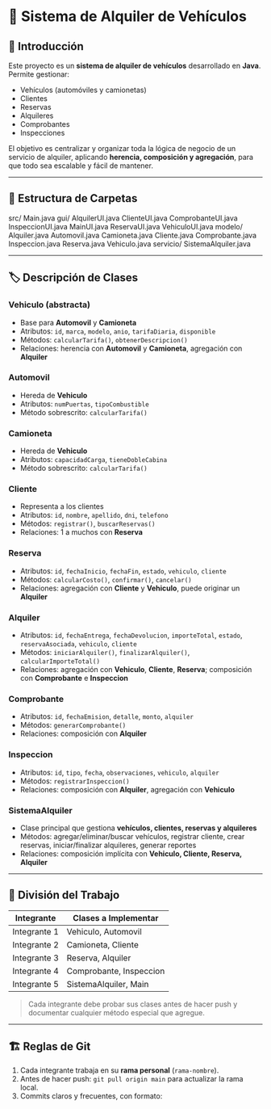 # 🚗 Sistema de Alquiler de Vehículos

## 📝 Introducción
Este proyecto es un **sistema de alquiler de vehículos** desarrollado en **Java**.  
Permite gestionar:

- Vehículos (automóviles y camionetas)  
- Clientes  
- Reservas  
- Alquileres  
- Comprobantes  
- Inspecciones  

El objetivo es centralizar y organizar toda la lógica de negocio de un servicio de alquiler, aplicando **herencia, composición y agregación**, para que todo sea escalable y fácil de mantener.

---

## 📂 Estructura de Carpetas

src/
Main.java
gui/
AlquilerUI.java
ClienteUI.java
ComprobanteUI.java
InspeccionUI.java
MainUI.java
ReservaUI.java
VehiculoUI.java
modelo/
Alquiler.java
Automovil.java
Camioneta.java
Cliente.java
Comprobante.java
Inspeccion.java
Reserva.java
Vehiculo.java
servicio/
SistemaAlquiler.java


---

## 🏷️ Descripción de Clases

### **Vehiculo (abstracta)**
- Base para **Automovil** y **Camioneta**  
- Atributos: `id`, `marca`, `modelo`, `anio`, `tarifaDiaria`, `disponible`  
- Métodos: `calcularTarifa()`, `obtenerDescripcion()`  
- Relaciones: herencia con **Automovil** y **Camioneta**, agregación con **Alquiler**  

### **Automovil**
- Hereda de **Vehiculo**  
- Atributos: `numPuertas`, `tipoCombustible`  
- Método sobrescrito: `calcularTarifa()`  

### **Camioneta**
- Hereda de **Vehiculo**  
- Atributos: `capacidadCarga`, `tieneDobleCabina`  
- Método sobrescrito: `calcularTarifa()`  

### **Cliente**
- Representa a los clientes  
- Atributos: `id`, `nombre`, `apellido`, `dni`, `telefono`  
- Métodos: `registrar()`, `buscarReservas()`  
- Relaciones: 1 a muchos con **Reserva**  

### **Reserva**
- Atributos: `id`, `fechaInicio`, `fechaFin`, `estado`, `vehiculo`, `cliente`  
- Métodos: `calcularCosto()`, `confirmar()`, `cancelar()`  
- Relaciones: agregación con **Cliente** y **Vehiculo**, puede originar un **Alquiler**  

### **Alquiler**
- Atributos: `id`, `fechaEntrega`, `fechaDevolucion`, `importeTotal`, `estado`, `reservaAsociada`, `vehiculo`, `cliente`  
- Métodos: `iniciarAlquiler()`, `finalizarAlquiler()`, `calcularImporteTotal()`  
- Relaciones: agregación con **Vehiculo**, **Cliente**, **Reserva**; composición con **Comprobante** e **Inspeccion**  

### **Comprobante**
- Atributos: `id`, `fechaEmision`, `detalle`, `monto`, `alquiler`  
- Métodos: `generarComprobante()`  
- Relaciones: composición con **Alquiler**  

### **Inspeccion**
- Atributos: `id`, `tipo`, `fecha`, `observaciones`, `vehiculo`, `alquiler`  
- Métodos: `registrarInspeccion()`  
- Relaciones: composición con **Alquiler**, agregación con **Vehiculo**  

### **SistemaAlquiler**
- Clase principal que gestiona **vehículos, clientes, reservas y alquileres**  
- Métodos: agregar/eliminar/buscar vehículos, registrar cliente, crear reservas, iniciar/finalizar alquileres, generar reportes  
- Relaciones: composición implícita con **Vehiculo, Cliente, Reserva, Alquiler**  

---

## 👥 División del Trabajo

| Integrante | Clases a Implementar |
|------------|--------------------|
| Integrante 1 | Vehiculo, Automovil |
| Integrante 2 | Camioneta, Cliente |
| Integrante 3 | Reserva, Alquiler |
| Integrante 4 | Comprobante, Inspeccion |
| Integrante 5 | SistemaAlquiler, Main |

> Cada integrante debe probar sus clases antes de hacer push y documentar cualquier método especial que agregue.

---

## 🏗️ Reglas de Git

1. Cada integrante trabaja en su **rama personal** (`rama-nombre`).  
2. Antes de hacer push: `git pull origin main` para actualizar la rama local.  
3. Commits claros y frecuentes, con formato:  
